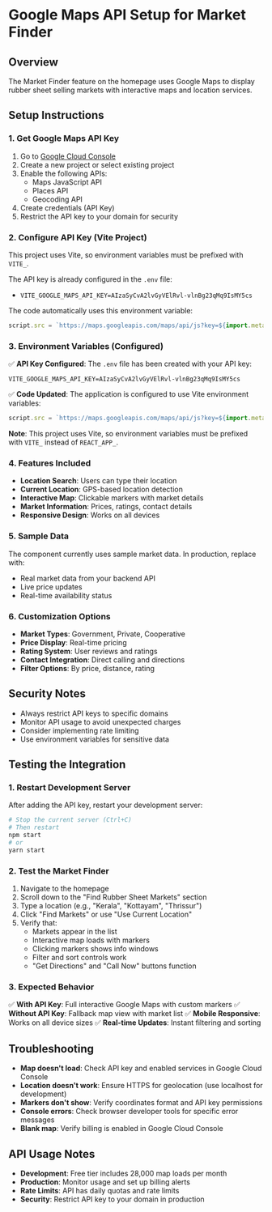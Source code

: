 # Google Maps API Setup for Market Finder

## Overview
The Market Finder feature on the homepage uses Google Maps to display rubber sheet selling markets with interactive maps and location services.

## Setup Instructions

### 1. Get Google Maps API Key
1. Go to [Google Cloud Console](https://console.cloud.google.com/)
2. Create a new project or select existing project
3. Enable the following APIs:
   - Maps JavaScript API
   - Places API
   - Geocoding API
4. Create credentials (API Key)
5. Restrict the API key to your domain for security

### 2. Configure API Key (Vite Project)
This project uses Vite, so environment variables must be prefixed with `VITE_`.

The API key is already configured in the `.env` file:
- `VITE_GOOGLE_MAPS_API_KEY=AIzaSyCvA2lvGyVElRvl-vlnBg23qMq9IsMY5cs`

The code automatically uses this environment variable:
```javascript
script.src = `https://maps.googleapis.com/maps/api/js?key=${import.meta.env.VITE_GOOGLE_MAPS_API_KEY}&libraries=places`;
```

### 3. Environment Variables (Configured)
✅ **API Key Configured**: The `.env` file has been created with your API key:
```
VITE_GOOGLE_MAPS_API_KEY=AIzaSyCvA2lvGyVElRvl-vlnBg23qMq9IsMY5cs
```

✅ **Code Updated**: The application is configured to use Vite environment variables:
```javascript
script.src = `https://maps.googleapis.com/maps/api/js?key=${import.meta.env.VITE_GOOGLE_MAPS_API_KEY}&libraries=places`;
```

**Note**: This project uses Vite, so environment variables must be prefixed with `VITE_` instead of `REACT_APP_`.

### 4. Features Included
- **Location Search**: Users can type their location
- **Current Location**: GPS-based location detection
- **Interactive Map**: Clickable markers with market details
- **Market Information**: Prices, ratings, contact details
- **Responsive Design**: Works on all devices

### 5. Sample Data
The component currently uses sample market data. In production, replace with:
- Real market data from your backend API
- Live price updates
- Real-time availability status

### 6. Customization Options
- **Market Types**: Government, Private, Cooperative
- **Price Display**: Real-time pricing
- **Rating System**: User reviews and ratings
- **Contact Integration**: Direct calling and directions
- **Filter Options**: By price, distance, rating

## Security Notes
- Always restrict API keys to specific domains
- Monitor API usage to avoid unexpected charges
- Consider implementing rate limiting
- Use environment variables for sensitive data

## Testing the Integration

### 1. Restart Development Server
After adding the API key, restart your development server:
```bash
# Stop the current server (Ctrl+C)
# Then restart
npm start
# or
yarn start
```

### 2. Test the Market Finder
1. Navigate to the homepage
2. Scroll down to the "Find Rubber Sheet Markets" section
3. Type a location (e.g., "Kerala", "Kottayam", "Thrissur")
4. Click "Find Markets" or use "Use Current Location"
5. Verify that:
   - Markets appear in the list
   - Interactive map loads with markers
   - Clicking markers shows info windows
   - Filter and sort controls work
   - "Get Directions" and "Call Now" buttons function

### 3. Expected Behavior
✅ **With API Key**: Full interactive Google Maps with custom markers
✅ **Without API Key**: Fallback map view with market list
✅ **Mobile Responsive**: Works on all device sizes
✅ **Real-time Updates**: Instant filtering and sorting

## Troubleshooting
- **Map doesn't load**: Check API key and enabled services in Google Cloud Console
- **Location doesn't work**: Ensure HTTPS for geolocation (use localhost for development)
- **Markers don't show**: Verify coordinates format and API key permissions
- **Console errors**: Check browser developer tools for specific error messages
- **Blank map**: Verify billing is enabled in Google Cloud Console

## API Usage Notes
- **Development**: Free tier includes 28,000 map loads per month
- **Production**: Monitor usage and set up billing alerts
- **Rate Limits**: API has daily quotas and rate limits
- **Security**: Restrict API key to your domain in production
